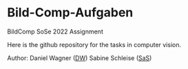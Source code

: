 # Bild-Comp-Aufgaben
BildComp SoSe 2022 Assignment 

Here is the github repository for the tasks in computer vision.

Author:
Daniel Wagner ([DW](https://github.com/DanielWagnerHFU))
Sabine Schleise ([SaS](https://github.com/sabinecelina))